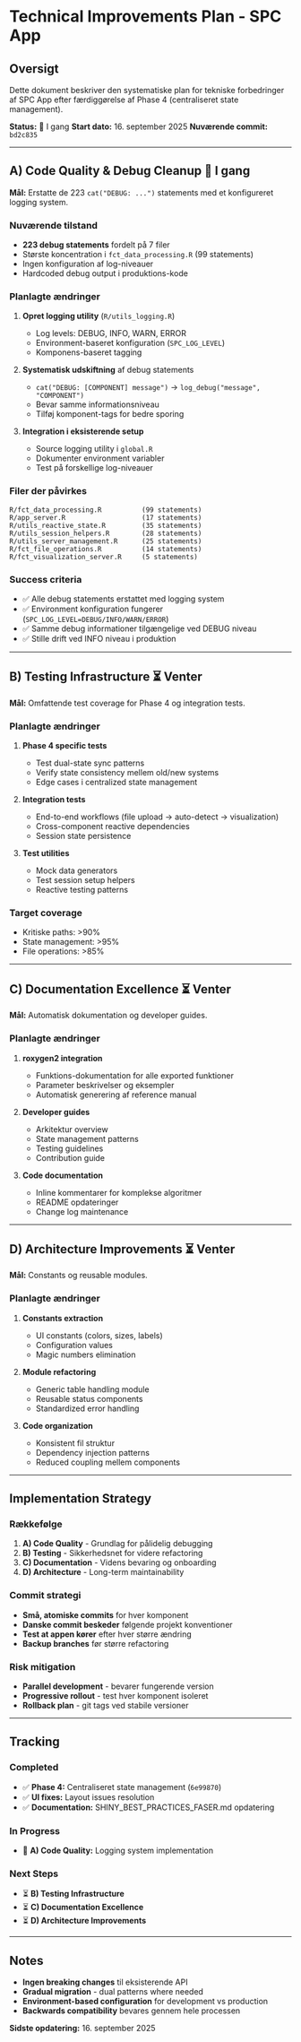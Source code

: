 # Technical Improvements Plan - SPC App

## Oversigt

Dette dokument beskriver den systematiske plan for tekniske forbedringer af SPC App efter færdiggørelse af Phase 4 (centraliseret state management).

**Status:** 🚧 I gang
**Start dato:** 16. september 2025
**Nuværende commit:** `bd2c835`

---

## A) Code Quality & Debug Cleanup 🚧 I gang

**Mål:** Erstatte de 223 `cat("DEBUG: ...")` statements med et konfigureret logging system.

### Nuværende tilstand
- **223 debug statements** fordelt på 7 filer
- Største koncentration i `fct_data_processing.R` (99 statements)
- Ingen konfiguration af log-niveauer
- Hardcoded debug output i produktions-kode

### Planlagte ændringer
1. **Opret logging utility** (`R/utils_logging.R`)
   - Log levels: DEBUG, INFO, WARN, ERROR
   - Environment-baseret konfiguration (`SPC_LOG_LEVEL`)
   - Komponens-baseret tagging

2. **Systematisk udskiftning** af debug statements
   - `cat("DEBUG: [COMPONENT] message")` → `log_debug("message", "COMPONENT")`
   - Bevar samme informationsniveau
   - Tilføj komponent-tags for bedre sporing

3. **Integration i eksisterende setup**
   - Source logging utility i `global.R`
   - Dokumenter environment variabler
   - Test på forskellige log-niveauer

### Filer der påvirkes
```
R/fct_data_processing.R          (99 statements)
R/app_server.R                   (17 statements)
R/utils_reactive_state.R         (35 statements)
R/utils_session_helpers.R        (28 statements)
R/utils_server_management.R      (25 statements)
R/fct_file_operations.R          (14 statements)
R/fct_visualization_server.R     (5 statements)
```

### Success criteria
- ✅ Alle debug statements erstattet med logging system
- ✅ Environment konfiguration fungerer (`SPC_LOG_LEVEL=DEBUG/INFO/WARN/ERROR`)
- ✅ Samme debug informationer tilgængelige ved DEBUG niveau
- ✅ Stille drift ved INFO niveau i produktion

---

## B) Testing Infrastructure ⏳ Venter

**Mål:** Omfattende test coverage for Phase 4 og integration tests.

### Planlagte ændringer
1. **Phase 4 specific tests**
   - Test dual-state sync patterns
   - Verify state consistency mellem old/new systems
   - Edge cases i centralized state management

2. **Integration tests**
   - End-to-end workflows (file upload → auto-detect → visualization)
   - Cross-component reactive dependencies
   - Session state persistence

3. **Test utilities**
   - Mock data generators
   - Test session setup helpers
   - Reactive testing patterns

### Target coverage
- Kritiske paths: >90%
- State management: >95%
- File operations: >85%

---

## C) Documentation Excellence ⏳ Venter

**Mål:** Automatisk dokumentation og developer guides.

### Planlagte ændringer
1. **roxygen2 integration**
   - Funktions-dokumentation for alle exported funktioner
   - Parameter beskrivelser og eksempler
   - Automatisk generering af reference manual

2. **Developer guides**
   - Arkitektur overview
   - State management patterns
   - Testing guidelines
   - Contribution guide

3. **Code documentation**
   - Inline kommentarer for komplekse algoritmer
   - README opdateringer
   - Change log maintenance

---

## D) Architecture Improvements ⏳ Venter

**Mål:** Constants og reusable modules.

### Planlagte ændringer
1. **Constants extraction**
   - UI constants (colors, sizes, labels)
   - Configuration values
   - Magic numbers elimination

2. **Module refactoring**
   - Generic table handling module
   - Reusable status components
   - Standardized error handling

3. **Code organization**
   - Konsistent fil struktur
   - Dependency injection patterns
   - Reduced coupling mellem components

---

## Implementation Strategy

### Rækkefølge
1. **A) Code Quality** - Grundlag for pålidelig debugging
2. **B) Testing** - Sikkerhedsnet for videre refactoring
3. **C) Documentation** - Videns bevaring og onboarding
4. **D) Architecture** - Long-term maintainability

### Commit strategi
- **Små, atomiske commits** for hver komponent
- **Danske commit beskeder** følgende projekt konventioner
- **Test at appen kører** efter hver større ændring
- **Backup branches** før større refactoring

### Risk mitigation
- **Parallel development** - bevarer fungerende version
- **Progressive rollout** - test hver komponent isoleret
- **Rollback plan** - git tags ved stabile versioner

---

## Tracking

### Completed
- ✅ **Phase 4:** Centraliseret state management (`6e99870`)
- ✅ **UI fixes:** Layout issues resolution
- ✅ **Documentation:** SHINY_BEST_PRACTICES_FASER.md opdatering

### In Progress
- 🚧 **A) Code Quality:** Logging system implementation

### Next Steps
- ⏳ **B) Testing Infrastructure**
- ⏳ **C) Documentation Excellence**
- ⏳ **D) Architecture Improvements**

---

## Notes

- **Ingen breaking changes** til eksisterende API
- **Gradual migration** - dual patterns where needed
- **Environment-based configuration** for development vs production
- **Backwards compatibility** bevares gennem hele processen

**Sidste opdatering:** 16. september 2025